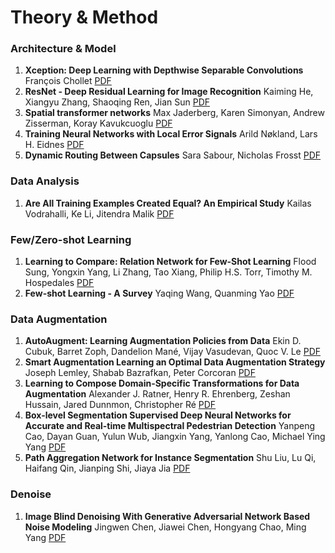 # Theory & Method
### Architecture & Model

1. **Xception: Deep Learning with Depthwise Separable Convolutions** François Chollet [PDF](https://arxiv.org/pdf/1610.02357.pdf)
2. **ResNet - Deep Residual Learning for Image Recognition** Kaiming He, Xiangyu Zhang, Shaoqing Ren, Jian Sun [PDF](https://arxiv.org/pdf/1512.03385.pdf)
3. **Spatial transformer networks** Max Jaderberg, Karen Simonyan, Andrew Zisserman, Koray Kavukcuoglu [PDF](https://arxiv.org/pdf/1506.02025.pdf)
4. **Training Neural Networks with Local Error Signals** Arild Nøkland, Lars H. Eidnes [PDF](https://arxiv.org/pdf/1901.06656v1.pdf)
5. **Dynamic Routing Between Capsules** Sara Sabour, Nicholas Frosst [PDF](https://arxiv.org/pdf/1710.09829.pdf)

### Data Analysis

1. **Are All Training Examples Created Equal? An Empirical Study** Kailas Vodrahalli, Ke Li, Jitendra Malik [PDF](https://arxiv.org/pdf/1811.12569.pdf)

### Few/Zero-shot Learning

1. **Learning to Compare: Relation Network for Few-Shot Learning** Flood Sung, Yongxin Yang, Li Zhang, Tao Xiang, Philip H.S. Torr, Timothy M. Hospedales [PDF](https://arxiv.org/pdf/1711.06025.pdf)
2. **Few-shot Learning - A Survey** Yaqing Wang, Quanming Yao [PDF](https://arxiv.org/pdf/1904.05046.pdf)


### Data Augmentation
1. **AutoAugment: Learning Augmentation Policies from Data** Ekin D. Cubuk, Barret Zoph, Dandelion Mané, Vijay Vasudevan, Quoc V. Le [PDF](https://arxiv.org/pdf/1805.09501.pdf)
2. **Smart Augmentation Learning an Optimal Data Augmentation Strategy** Joseph Lemley, Shabab Bazrafkan, Peter Corcoran [PDF](https://arxiv.org/pdf/1703.08383.pdf)
3. **Learning to Compose Domain-Specific Transformations for Data Augmentation** Alexander J. Ratner, Henry R. Ehrenberg, Zeshan Hussain, Jared Dunnmon, Christopher Ré [PDF](https://arxiv.org/pdf/1709.01643.pdf)
4. **Box-level Segmentation Supervised Deep Neural Networks for Accurate and Real-time Multispectral Pedestrian Detection** Yanpeng Cao, Dayan Guan, Yulun Wub, Jiangxin Yang, Yanlong Cao, Michael Ying Yang [PDF](https://arxiv.org/pdf/1902.05291.pdf)
4. **Path Aggregation Network for Instance Segmentation** Shu Liu, Lu Qi, Haifang Qin, Jianping Shi, Jiaya Jia [PDF](https://arxiv.org/pdf/1803.01534.pdf)

### Denoise

1. **Image Blind Denoising With Generative Adversarial Network Based Noise Modeling** Jingwen Chen, Jiawei Chen, Hongyang Chao, Ming Yang [PDF](http://openaccess.thecvf.com/content_cvpr_2018/papers/Chen_Image_Blind_Denoising_CVPR_2018_paper.pdf)

